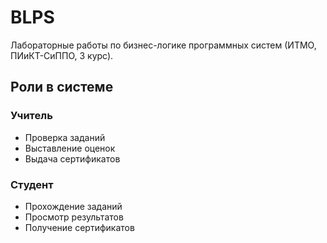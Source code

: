 # BLPS

Лабораторные работы по бизнес-логике программных систем (ИТМО, ПИиКТ-СиППО, 3 курс).

## Роли в системе

### Учитель

- Проверка заданий
- Выставление оценок
- Выдача сертификатов

### Студент

- Прохождение заданий
- Просмотр результатов
- Получение сертификатов
